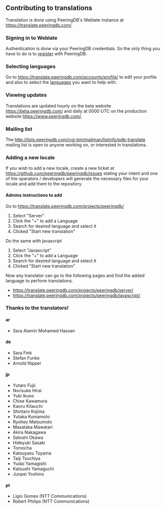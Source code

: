 ## Contributing to translations

Translation is done using PeeringDB's Weblate instance at <https://translate.peeringdb.com/>.

### Signing in to Weblate

Authentication is done via your PeeringDB credentials. So the only thing you have to do is to [register](https://www.peeringdb.com/register) with PeeringDB.

### Selecting languages

Go to <https://translate.peeringdb.com/accounts/profile/> to edit your profile and also to select the [languages](https://translate.peeringdb.com/accounts/profile/#languages) you want to help with.

### Viewing updates

Translations are updated hourly on the beta website <https://beta.peeringdb.com/> and daily at 0000 UTC on the production website <https://www.peeringdb.com/>.

### Mailing list

The <http://lists.peeringdb.com/cgi-bin/mailman/listinfo/pdb-translate> mailing list is open to anyone working on, or interested in translations.

### Adding a new locale

If you wish to add a new locale, create a new ticket at <https://github.com/peeringdb/peeringdb/issues> stating your intent and one of the operators / developers will generate the necessary files for your locale and add them to the repository.

#### Admins instructions to add

Go to https://translate.peeringdb.com/projects/peeringdb/

1. Select "Server"
2. Click the "+" to add a Language
3. Search for desired language and select it
4. Clicked "Start new translation"

Do the same with javascript

1. Select "Javascript"
2. Click the "+" to add a Language
3. Search for desired language and select it
4. Clicked "Start new translation"

Now any translator can go to the following pages and find the added language to perform translations.

- https://translate.peeringdb.com/projects/peeringdb/server/
- https://translate.peeringdb.com/projects/peeringdb/javascript/


### Thanks to the translators!

#### ar

 - Sara Alamin Mohamed Hassan

#### de

- Sara Fink
- Stefan Funke
- Arnold Nipper

#### jp

- Yutaro Fujii
- Norisuke Hirai
- Yuki Ikuno
- Chise Kawamura
- Kaoru Kitauchi
- Shintaro Kojima
- Yutaka Kumamoto
- Ryohey Matsumoto
- Masataka Mawatari
- Akira Nakagawa
- Satoshi Okawa
- Hideyuki Sasaki
- Tomocha
- Katsuyasu Toyama
- Taiji Tsuchiya
- Yudai Yamagishi
- Katsushi Yamaguchi
- Junpei Yoshino

#### pt

- Ligio Gomes (NTT Communications)
- Robert Philips (NTT Communications)
